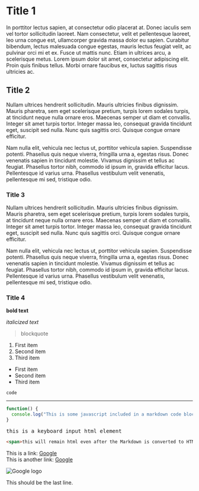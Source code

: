 # Title 1

In porttitor lectus sapien, at consectetur odio placerat at. Donec iaculis sem vel tortor sollicitudin laoreet. Nam consectetur, velit et pellentesque laoreet, leo urna congue est, ullamcorper gravida massa dolor eu sapien. Curabitur bibendum, lectus malesuada congue egestas, mauris lectus feugiat velit, ac pulvinar orci mi et ex. Fusce ut mattis nunc. Etiam in ultrices arcu, a scelerisque metus. Lorem ipsum dolor sit amet, consectetur adipiscing elit. Proin quis finibus tellus. Morbi ornare faucibus ex, luctus sagittis risus ultricies ac.

## Title 2

Nullam ultrices hendrerit sollicitudin. Mauris ultricies finibus dignissim. Mauris pharetra, sem eget scelerisque pretium, turpis lorem sodales turpis, at tincidunt neque nulla ornare eros. Maecenas semper ut diam et convallis. Integer sit amet turpis tortor. Integer massa leo, consequat gravida tincidunt eget, suscipit sed nulla. Nunc quis sagittis orci. Quisque congue ornare efficitur.

Nam nulla elit, vehicula nec lectus ut, porttitor vehicula sapien. Suspendisse potenti. Phasellus quis neque viverra, fringilla urna a, egestas risus. Donec venenatis sapien in tincidunt molestie. Vivamus dignissim et tellus ac feugiat. Phasellus tortor nibh, commodo id ipsum in, gravida efficitur lacus. Pellentesque id varius urna. Phasellus vestibulum velit venenatis, pellentesque mi sed, tristique odio.

### Title 3

Nullam ultrices hendrerit sollicitudin. Mauris ultricies finibus dignissim. Mauris pharetra, sem eget scelerisque pretium, turpis lorem sodales turpis, at tincidunt neque nulla ornare eros. Maecenas semper ut diam et convallis. Integer sit amet turpis tortor. Integer massa leo, consequat gravida tincidunt eget, suscipit sed nulla. Nunc quis sagittis orci. Quisque congue ornare efficitur.

Nam nulla elit, vehicula nec lectus ut, porttitor vehicula sapien. Suspendisse potenti. Phasellus quis neque viverra, fringilla urna a, egestas risus. Donec venenatis sapien in tincidunt molestie. Vivamus dignissim et tellus ac feugiat. Phasellus tortor nibh, commodo id ipsum in, gravida efficitur lacus. Pellentesque id varius urna. Phasellus vestibulum velit venenatis, pellentesque mi sed, tristique odio.

### Title 4

**bold text**

_italicized text_

> blockquote

1. First item
2. Second item
3. Third item

- First item
- Second item
- Third item

`code`

---

```javascript
function() {
  console.log("This is some javascript included in a markdown code block, and it will be converted to valid HTML with code syntax highlighting.");
}
```

<kbd>this is a keyboard input html element</kbd>

```html
<span>this will remain html even after the Markdown is converted to HTML</span>
```

This is a link: [Google](https://www.google.com/)<br>
This is another link: [Google]

![Google logo](https://www.google.com/images/branding/googlelogo/1x/googlelogo_color_272x92dp.png)

This should be the last line.

[Google]: https://www.google.com/
